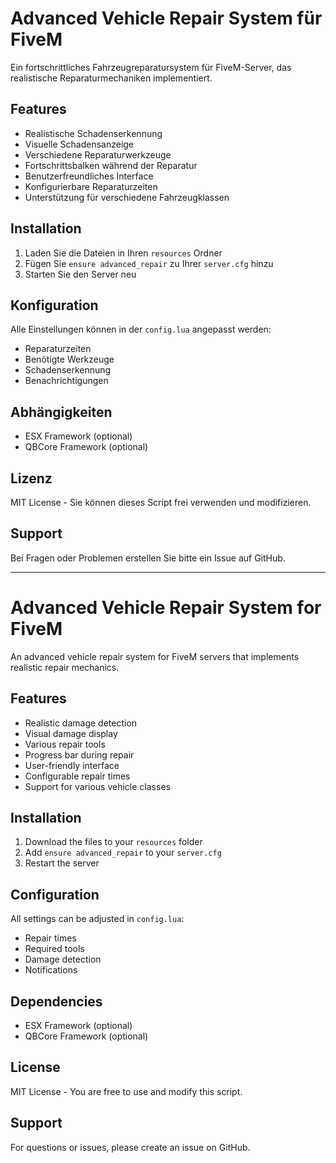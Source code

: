 # Advanced Vehicle Repair System für FiveM

Ein fortschrittliches Fahrzeugreparatursystem für FiveM-Server, das realistische Reparaturmechaniken implementiert.

## Features

- Realistische Schadenserkennung
- Visuelle Schadensanzeige
- Verschiedene Reparaturwerkzeuge
- Fortschrittsbalken während der Reparatur
- Benutzerfreundliches Interface
- Konfigurierbare Reparaturzeiten
- Unterstützung für verschiedene Fahrzeugklassen

## Installation

1. Laden Sie die Dateien in Ihren `resources` Ordner
2. Fügen Sie `ensure advanced_repair` zu Ihrer `server.cfg` hinzu
3. Starten Sie den Server neu

## Konfiguration

Alle Einstellungen können in der `config.lua` angepasst werden:
- Reparaturzeiten
- Benötigte Werkzeuge
- Schadenserkennung
- Benachrichtigungen

## Abhängigkeiten

- ESX Framework (optional)
- QBCore Framework (optional)

## Lizenz

MIT License - Sie können dieses Script frei verwenden und modifizieren.

## Support

Bei Fragen oder Problemen erstellen Sie bitte ein Issue auf GitHub.

---

# Advanced Vehicle Repair System for FiveM

An advanced vehicle repair system for FiveM servers that implements realistic repair mechanics.

## Features

- Realistic damage detection
- Visual damage display
- Various repair tools
- Progress bar during repair
- User-friendly interface
- Configurable repair times
- Support for various vehicle classes

## Installation

1. Download the files to your `resources` folder
2. Add `ensure advanced_repair` to your `server.cfg`
3. Restart the server

## Configuration

All settings can be adjusted in `config.lua`:
- Repair times
- Required tools
- Damage detection
- Notifications

## Dependencies

- ESX Framework (optional)
- QBCore Framework (optional)

## License

MIT License - You are free to use and modify this script.

## Support

For questions or issues, please create an issue on GitHub. 
